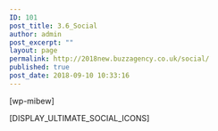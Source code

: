 ```yaml
---
ID: 101
post_title: 3.6_Social
author: admin
post_excerpt: ""
layout: page
permalink: http://2018new.buzzagency.co.uk/social/
published: true
post_date: 2018-09-10 10:33:16
---
```

[wp-mibew] 

[DISPLAY_ULTIMATE_SOCIAL_ICONS]